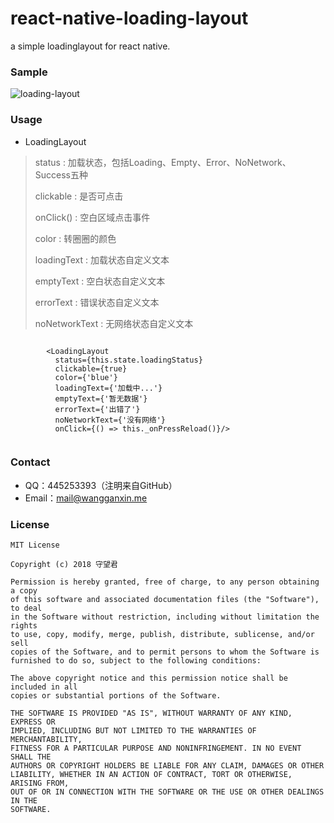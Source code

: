 # react-native-loading-layout
a simple loadinglayout for react native.

### Sample 

![loading-layout](https://www.npmjs.com/package/react-native-loading-layout/loading-layout-demo.png)

### Usage 

- LoadingLayout

> status : 加载状态，包括Loading、Empty、Error、NoNetwork、Success五种
> 
> clickable : 是否可点击
> 
> onClick() : 空白区域点击事件
> 
> color : 转圈圈的颜色
> 
> loadingText : 加载状态自定义文本
> 
> emptyText : 空白状态自定义文本
> 
> errorText : 错误状态自定义文本
> 
> noNetworkText : 无网络状态自定义文本
> 
>

```

        <LoadingLayout
          status={this.state.loadingStatus}
          clickable={true}
          color={'blue'}
          loadingText={'加载中...'}
          emptyText={'暂无数据'}
          errorText={'出错了'}
          noNetworkText={'没有网络'}
          onClick={() => this._onPressReload()}/>
 
```


### Contact

- QQ：445253393（注明来自GitHub）
- Email：[mail@wangganxin.me](mail@wangganxin.me)

### License
    MIT License

	Copyright (c) 2018 守望君

	Permission is hereby granted, free of charge, to any person obtaining a copy
	of this software and associated documentation files (the "Software"), to deal
	in the Software without restriction, including without limitation the rights
	to use, copy, modify, merge, publish, distribute, sublicense, and/or sell
	copies of the Software, and to permit persons to whom the Software is
	furnished to do so, subject to the following conditions:

	The above copyright notice and this permission notice shall be included in all
	copies or substantial portions of the Software.

	THE SOFTWARE IS PROVIDED "AS IS", WITHOUT WARRANTY OF ANY KIND, EXPRESS OR
	IMPLIED, INCLUDING BUT NOT LIMITED TO THE WARRANTIES OF MERCHANTABILITY,
	FITNESS FOR A PARTICULAR PURPOSE AND NONINFRINGEMENT. IN NO EVENT SHALL THE
	AUTHORS OR COPYRIGHT HOLDERS BE LIABLE FOR ANY CLAIM, DAMAGES OR OTHER
	LIABILITY, WHETHER IN AN ACTION OF CONTRACT, TORT OR OTHERWISE, ARISING FROM,
	OUT OF OR IN CONNECTION WITH THE SOFTWARE OR THE USE OR OTHER DEALINGS IN THE
	SOFTWARE.

